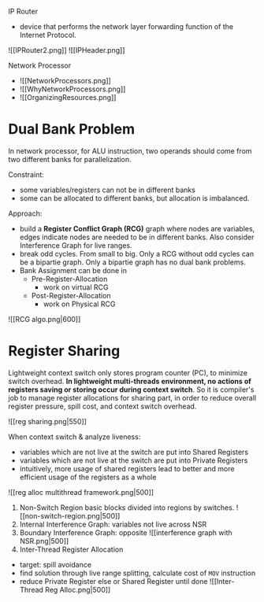 IP Router
- device that performs the network layer forwarding function of the Internet Protocol.

![[IPRouter2.png]]
![[IPHeader.png]]

Network Processor
- ![[NetworkProcessors.png]]
- ![[WhyNetworkProcessors.png]]
- ![[OrganizingResources.png]]

# Dual Bank Problem
In network processor, for ALU instruction, two operands should come from two different banks for parallelization. 

Constraint:
- some variables/registers can not be in different banks
- some can be allocated to different banks, but allocation is imbalanced.

Approach:
- build a **Register Conflict Graph (RCG)** graph where nodes are variables, edges indicate nodes are needed to be in different banks. Also consider Interference Graph for live ranges.
- break odd cycles. From small to big. Only a RCG without odd cycles can be a bipartie graph. Only a bipartie graph has no dual bank problems.
- Bank Assignment can be done in 
	- Pre-Register-Allocation
		- work on virtual RCG 
	- Post-Register-Allocation
		- work on Physical RCG

![[RCG algo.png|600]]

# Register Sharing
Lightweight context switch only stores program counter (PC), to minimize switch overhead. **In lightweight multi-threads environment, no actions of registers saving or storing occur during context switch**. So it is compiler's job to manage register allocations for sharing part, in order to reduce overall register pressure, spill cost, and context switch overhead.

![[reg sharing.png|550]]

When context switch & analyze liveness:
- variables which are not live at the switch are put into Shared Registers
- variables which are not live at the switch are put into Private Registers
- intuitively, more usage of shared registers lead to better and more efficient usage of the registers as a whole

![[reg alloc multithread framework.png|500]]

1. Non-Switch Region
basic blocks divided into regions by switches.
![[non-switch-region.png|500]]
2. Internal Interference Graph: variables not live across NSR
3. Boundary Interference Graph: opposite
![[interference graph with NSR.png|500]]
4. Inter-Thread Register Allocation
- target: spill avoidance
- find solution through live range splitting, calculate cost of `MOV` instruction
- reduce Private Register else or Shared Register until done
![[Inter-Thread Reg Alloc.png|500]]